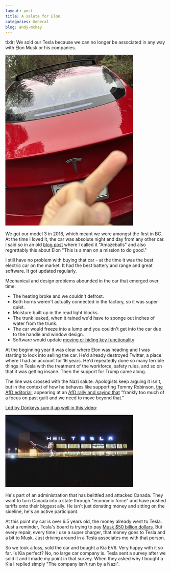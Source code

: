 ```yaml
---
layout: post
title: A salute for Elon
categories: General
blog: andy-mckay
---
```


tl:dr; We sold our Tesla because we can no longer be associated in any way with Elon Musk or his companies.

<img src="/files/tesla-salute.jpg" width="400px">

We got our model 3 in 2018, which meant we were amongst the first in BC. At the time I loved it, the car was absolute night and day from any other car. I said so in an old [blog post](https://mckay.pub/2018-07-25-tesla/) where I called it "Amazeballs" and also regrettably this about Elon "This is a man on a mission to do good."

I still have no problem with buying that car - at the time it was the best electric car on the market. It had the best battery and range and great software. It got updated regularly.

Mechanical and design problems abounded in the car that emerged over time: 

* The heating broke and we couldn't defrost. 
* Both horns weren't actually connected in the factory, so it was super quiet. 
* Moisture built up in the read light blocks. 
* The trunk leaked, when it rained we'd have to sponge out inches of water from the trunk. 
* The car would freeze into a lump and you couldn't get into the car due to the handle and window design.
* Software would update [moving or hiding key functionality](https://mckay.pub/2022-01-08-how-tesla-is-trying-to-kill-you/)

At the beginning year it was clear where Elon was heading and I was starting to look into selling the car. He'd already destroyed Twitter, a place where I had an account for 16 years. He'd repeatedly done so many terrible things in Tesla with the treatment of the workforce, safety rules, and so on that it was getting insane. Then the support for Trump came along.

The line was crossed with the Nazi salute. Apologists keep arguing it isn't, but in the context of how he behaves like supporting Tommy Robinson, [the AfD editorial](https://www.theguardian.com/world/2024/dec/28/elon-musk-germany-afd-party), appearing at an [AfD rally and saying that](https://www.npr.org/2025/01/27/nx-s1-5276084/elon-musk-german-far-right-afd-holocaust) "frankly too much of a focus on past guilt and we need to move beyond that."

[Led by Donkeys sum it up well in this video](https://www.youtube.com/watch?v=NjWl_RNDMSA):

<img src="/files/heiltesla-1024x576-1398596338.jpg" width="400px">

He's part of an administration that has belittled and attacked Canada. They want to turn Canada into a state through "economic force" and have pushed tariffs onto their biggest ally. He isn't just donating money and sitting on the sideline, he's an active participant.

At this point my car is over 6.5 years old, the money already went to Tesla. Just a reminder, Tesla's board is trying to pay [Musk $50 billion dollars](https://www.forbes.com/sites/roberthart/2024/06/13/heres-whats-next-after-musk-claims-tesla-shareholders-approve-massive-pay-package/). But every repair, every time I use a super charger, that money goes to Tesla and a bit to Musk. Just driving around in a Tesla associates me with that person.

So we took a loss, sold the car and bought a Kia EV6. Very happy with it so far. Is Kia perfect? No, no  large car company is. Tesla sent a survey after we sold it and I made my point in that survey. When they asked why I bought a Kia I replied simply "The company isn't run by a Nazi".